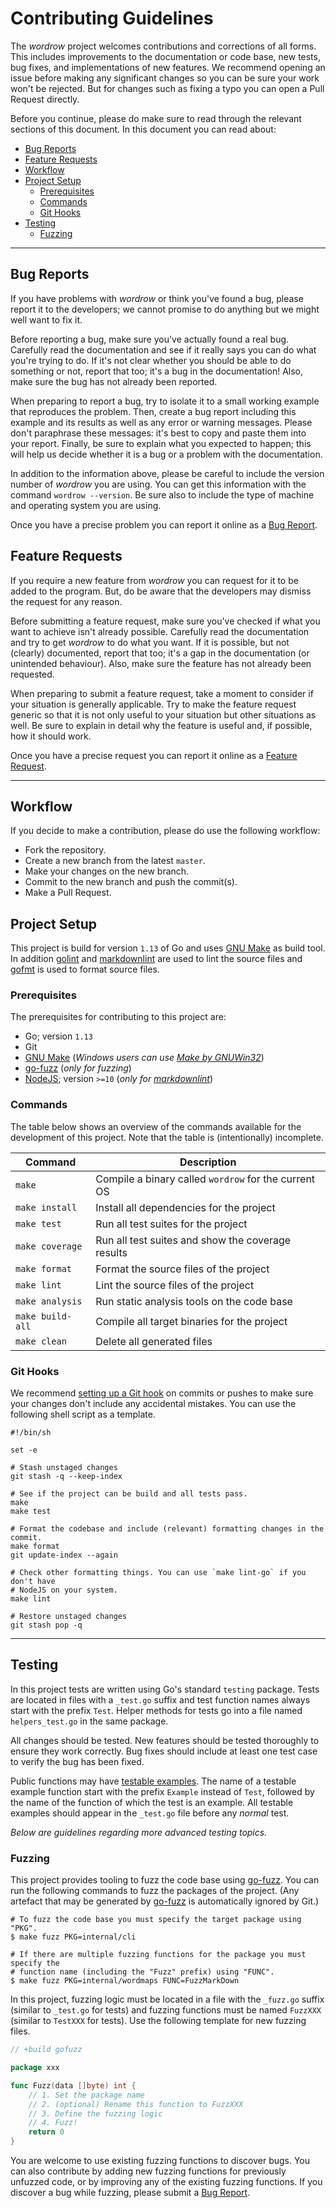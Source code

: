 # Contributing Guidelines

The _wordrow_ project welcomes contributions and corrections of all forms. This
includes improvements to the documentation or code base, new tests, bug fixes,
and implementations of new features. We recommend opening an issue before making
any significant changes so you can be sure your work won't be rejected. But for
changes such as fixing a typo you can open a Pull Request directly.

Before you continue, please do make sure to read through the relevant sections
of this document. In this document you can read about:

- [Bug Reports](#bug-reports)
- [Feature Requests](#feature-requests)
- [Workflow](#workflow)
- [Project Setup](#project-setup)
  - [Prerequisites](#prerequisites)
  - [Commands](#commands)
  - [Git Hooks](#git-hooks)
- [Testing](#testing)
  - [Fuzzing](#fuzzing)

---

## Bug Reports

If you have problems with _wordrow_ or think you've found a bug, please report
it to the developers; we cannot promise to do anything but we might well want to
fix it.

Before reporting a bug, make sure you've actually found a real bug. Carefully
read the documentation and see if it really says you can do what you're trying
to do. If it's not clear whether you should be able to do something or not,
report that too; it's a bug in the documentation! Also, make sure the bug has
not already been reported.

When preparing to report a bug, try to isolate it to a small working example
that reproduces the problem. Then, create a bug report including this example
and its results as well as any error or warning messages. Please don't
paraphrase these messages: it's best to copy and paste them into your report.
Finally, be sure to explain what you expected to happen; this will help us
decide whether it is a bug or a problem with the documentation.

In addition to the information above, please be careful to include the version
number of _wordrow_ you are using. You can get this information with the command
`wordrow --version`. Be sure also to include the type of machine and operating
system you are using.

Once you have a precise problem you can report it online as a [Bug Report].

## Feature Requests

If you require a new feature from _wordrow_ you can request for it to be added
to the program. But, do be aware that the developers may dismiss the request for
any reason.

Before submitting a feature request, make sure you've checked if what you want
to achieve isn't already possible. Carefully read the documentation and try to
get _wordrow_ to do what you want. If it is possible, but not (clearly)
documented, report that too; it's a gap in the documentation (or unintended
behaviour). Also, make sure the feature has not already been requested.

When preparing to submit a feature request, take a moment to consider if your
situation is generally applicable. Try to make the feature request generic so
that it is not only useful to your situation but other situations as well. Be
sure to explain in detail why the feature is useful and, if possible, how it
should work.

Once you have a precise request you can report it online as a [Feature Request].

---

## Workflow

If you decide to make a contribution, please do use the following workflow:

- Fork the repository.
- Create a new branch from the latest `master`.
- Make your changes on the new branch.
- Commit to the new branch and push the commit(s).
- Make a Pull Request.

## Project Setup

This project is build for version `1.13` of Go and uses [GNU Make] as build
tool. In addition [golint] and [markdownlint] are used to lint the source files
and [gofmt] is used to format source files.

### Prerequisites

The prerequisites for contributing to this project are:

- Go; version `1.13`
- Git
- [GNU Make] (_Windows users can use [Make by GNUWin32]_)
- [go-fuzz] (_only for fuzzing_)
- [NodeJS]; version `>=10` (_only for [markdownlint]_)

### Commands

The table below shows an overview of the commands available for the development
of this project. Note that the table is (intentionally) incomplete.

| Command          | Description                                          |
| ---------------- | ---------------------------------------------------- |
| `make`           | Compile a binary called `wordrow` for the current OS |
| `make install`   | Install all dependencies for the project             |
| `make test`      | Run all test suites for the project                  |
| `make coverage`  | Run all test suites and show the coverage results    |
| `make format`    | Format the source files of the project               |
| `make lint`      | Lint the source files of the project                 |
| `make analysis`  | Run static analysis tools on the code base           |
| `make build-all` | Compile all target binaries for the project          |
| `make clean`     | Delete all generated files                           |

### Git Hooks

We recommend [setting up a Git hook](https://githooks.com) on commits or pushes
to make sure your changes don't include any accidental mistakes. You can use the
following shell script as a template.

```shell
#!/bin/sh

set -e

# Stash unstaged changes
git stash -q --keep-index

# See if the project can be build and all tests pass.
make
make test

# Format the codebase and include (relevant) formatting changes in the commit.
make format
git update-index --again

# Check other formatting things. You can use `make lint-go` if you don't have
# NodeJS on your system.
make lint

# Restore unstaged changes
git stash pop -q
```

---

## Testing

In this project tests are written using Go's standard `testing` package. Tests
are located in files with a `_test.go` suffix and test function names always
start with the prefix `Test`. Helper methods for tests go into a file named
`helpers_test.go` in the same package.

All changes should be tested. New features should be tested thoroughly to ensure
they work correctly. Bug fixes should include at least one test case to verify
the bug has been fixed.

Public functions may have [testable examples]. The name of a testable example
function start with the prefix `Example` instead of `Test`, followed by the name
of the function of which the test is an example. All testable examples should
appear in the `_test.go` file before any _normal_ test.

_Below are guidelines regarding more advanced testing topics._

### Fuzzing

This project provides tooling to fuzz the code base using [go-fuzz]. You can run
the following commands to fuzz the packages of the project. (Any artefact that
may be generated by [go-fuzz] is automatically ignored by Git.)

```shell
# To fuzz the code base you must specify the target package using "PKG".
$ make fuzz PKG=internal/cli

# If there are multiple fuzzing functions for the package you must specify the
# function name (including the "Fuzz" prefix) using "FUNC".
$ make fuzz PKG=internal/wordmaps FUNC=FuzzMarkDown
```

In this project, fuzzing logic must be located in a file with the `_fuzz.go`
suffix (similar to `_test.go` for tests) and fuzzing functions must be named
`FuzzXXX` (similar to `TestXXX` for tests). Use the following template for new
fuzzing files.

```go
// +build gofuzz

package xxx

func Fuzz(data []byte) int {
	// 1. Set the package name
	// 2. (optional) Rename this function to FuzzXXX
	// 3. Define the fuzzing logic
	// 4. Fuzz!
	return 0
}

```

You are welcome to use existing fuzzing functions to discover bugs. You can also
contribute by adding new fuzzing functions for previously unfuzzed code, or by
improving any of the existing fuzzing functions. If you discover a bug while
fuzzing, please submit a [Bug Report].

[Bug Report]: https://github.com/ericcornelissen/wordrow/issues/new?labels=bug&template=bug_report.md
[Feature Request]: https://github.com/ericcornelissen/wordrow/issues/new?labels=enhancement&template=feature_request.md
[go-fuzz]: https://github.com/dvyukov/go-fuzz
[gofmt]: https://golang.org/cmd/gofmt/
[golint]: https://github.com/golang/lint
[gosec]: https://github.com/securego/gosec
[GNU Make]: https://www.gnu.org/software/make/
[Make by GNUWin32]: http://gnuwin32.sourceforge.net/packages/make.htm
[markdownlint]: https://github.com/DavidAnson/markdownlint
[NodeJS]: https://nodejs.org/en/
[testable examples]: https://blog.golang.org/examples
